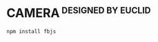 __CAMERA<small><sup> DESIGNED BY EUCLID</sup></small>__
=======================================================


```shell
npm install fbjs

```